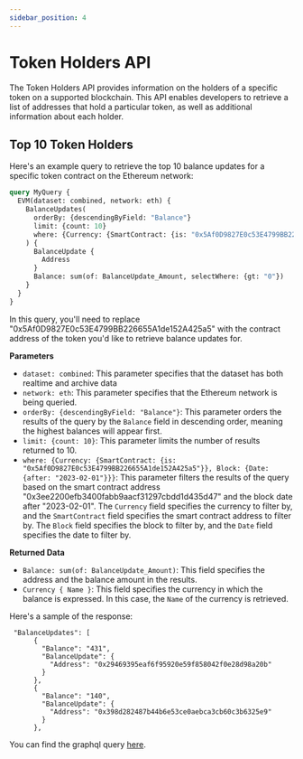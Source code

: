 ```yaml
---
sidebar_position: 4
---
```


# Token Holders API

The Token Holders API provides information on the holders of a specific token on a supported blockchain. This API enables developers to retrieve a list of addresses that hold a particular token, as well as additional information about each holder.

## Top 10 Token Holders
Here's an example query to retrieve the top 10 balance updates for a specific token contract on the Ethereum network:

```graphql
query MyQuery {
  EVM(dataset: combined, network: eth) {
    BalanceUpdates(
      orderBy: {descendingByField: "Balance"}
      limit: {count: 10}
      where: {Currency: {SmartContract: {is: "0x5Af0D9827E0c53E4799BB226655A1de152A425a5"}}, Block: {Date: {after: "2023-02-01"}}}
    ) {
      BalanceUpdate {
        Address
      }
      Balance: sum(of: BalanceUpdate_Amount, selectWhere: {gt: "0"})
    }
  }
}

```
In this query, you'll need to replace "0x5Af0D9827E0c53E4799BB226655A1de152A425a5" with the contract address of the token you'd like to retrieve balance updates for.

**Parameters**
-   `dataset: combined`: This parameter specifies that the dataset has both realtime and archive data
-   `network: eth`: This parameter specifies that the Ethereum network is being queried.
-   `orderBy: {descendingByField: "Balance"}`: This parameter orders the results of the query by the `Balance` field in descending order, meaning the highest balances will appear first.
-   `limit: {count: 10}`: This parameter limits the number of results returned to 10.
-   `where: {Currency: {SmartContract: {is: "0x5Af0D9827E0c53E4799BB226655A1de152A425a5"}}, Block: {Date: {after: "2023-02-01"}}}`: This parameter filters the results of the query based on the smart contract address "0x3ee2200efb3400fabb9aacf31297cbdd1d435d47" and the block date after "2023-02-01". The `Currency` field specifies the currency to filter by, and the `SmartContract` field specifies the smart contract address to filter by. The `Block` field specifies the block to filter by, and the `Date` field specifies the date to filter by.

**Returned Data**
-   `Balance: sum(of: BalanceUpdate_Amount)`: This field specifies the address and the balance amount in the results.
-   `Currency { Name }`: This field specifies the currency in which the balance is expressed. In this case, the `Name` of the currency is retrieved.

Here's a sample of the response:

```
 "BalanceUpdates": [
      {
        "Balance": "431",
        "BalanceUpdate": {
          "Address": "0x29469395eaf6f95920e59f858042f0e28d98a20b"
        }
      },
      {
        "Balance": "140",
        "BalanceUpdate": {
          "Address": "0x398d282487b44b6e53ce0aebca3cb60c3b6325e9"
        }
      },
```
You can find the graphql query [here](https://ide.bitquery.io/top-MILADY-MAKER-NFT-holders).
